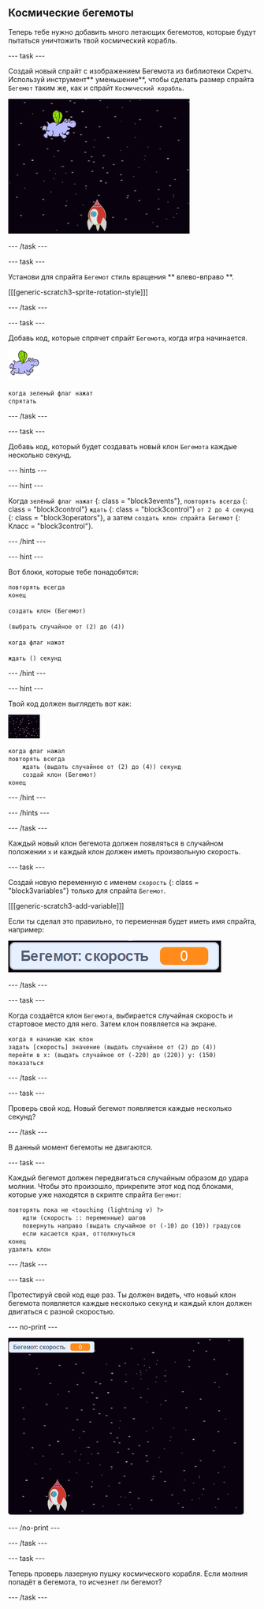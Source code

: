 ## Космические бегемоты

Теперь тебе нужно добавить много летающих бегемотов, которые будут пытаться уничтожить твой космический корабль.

\--- task \---

Создай новый спрайт с изображением Бегемота из библиотеки Скретч. Используй инструмент** уменьшение**, чтобы сделать размер спрайта `Бегемот` таким же, как и спрайт `Космический корабль`.

![снимок экрана](images/invaders-hippo.png)

\--- /task \---

\--- task \---

Установи для спрайта `Бегемот` стиль вращения ** влево-вправо **.

[[[generic-scratch3-sprite-rotation-style]]]

\--- /task \---

\--- task \---

Добавь код, которые спрячет спрайт `Бегемота`, когда игра начинается.

![спрайт бегемот](images/hippo-sprite.png)

```blocks3
когда зеленый флаг нажат
спрятать
```

\--- /task \---

\--- task \---

Добавь код, который будет создавать новый клон `Бегемота` каждые несколько секунд.

\--- hints \---

\--- hint \---

Когда `зелёный флаг нажат` {: class = "block3events"}, ` повторять всегда ` {: class = "block3control"} ` ждать ` {: class = "block3control"} ` от 2 до 4 секунд ` {: class = "block3operators"}, а затем ` создать клон спрайта Бегемот ` {: Класс = "block3control"}.

\--- /hint \---

\--- hint \---

Вот блоки, которые тебе понадобятся:

```blocks3
повторять всегда
конец

создать клон (Бегемот)

(выбрать случайное от (2) до (4))

когда флаг нажат

ждать () секунд
```

\--- /hint \---

\--- hint \---

Твой код должен выглядеть вот как:

![спрайт сцены](images/stage-sprite.png)

```blocks3
когда флаг нажал
повторять всегда
    ждать (выдать случайное от (2) до (4)) секунд
    создай клон (Бегемот)
конец
```

\--- /hint \---

\--- /hints \---

\--- /task \---

Каждый новый клон бегемота должен появляться в случайном положении ` x ` и каждый клон должен иметь произвольную скорость.

\--- task \---

Создай новую переменную с именем ` скорость ` {: class = "block3variables"} только для спрайта ` Бегемот `.

[[[generic-scratch3-add-variable]]]

Если ты сделал это правильно, то переменная будет иметь имя спрайта, например:

![снимок экрана](images/invaders-var-test.png)

\--- /task \---

\--- task \---

Когда создаётся клон ` Бегемота `, выбирается случайная скорость и стартовое место для него. Затем клон появляется на экране.

```blocks3
когда я начинаю как клон
задать [скорость] значение (выдать случайное от (2) до (4))
перейти в x: (выдать случайное от (-220) до (220)) y: (150)
показаться
```

\--- /task \---

\--- task \---

Проверь свой код. Новый бегемот появляется каждые несколько секунд?

\--- /task \---

В данный момент бегемоты не двигаются.

\--- task \---

Каждый бегемот должен передвигаться случайным образом до удара молнии. Чтобы это произошло, прикрепите этот код под блоками, которые уже находятся в скрипте спрайта ` Бегемот `:

```blocks3
повторять пока не <touching (lightning v) ?>
    идти (скорость :: переменные) шагов
    повернуть направо (выдать случайное от (-10) до (10)) градусов
    если касается края, оттолкнуться
конец
удалить клон
```

\--- /task \---

\--- task \---

Протестируй свой код еще раз. Ты должен видеть, что новый клон бегемота появляется каждые несколько секунд и каждый клон должен двигаться с разной скоростью.

\--- no-print \---

![screenshot](images/hippo-clones.gif)

\--- /no-print \---

\--- /task \---

\--- task \---

Теперь проверь лазерную пушку космического корабля. Если молния попадёт в бегемота, то исчезнет ли бегемот?

\--- /task \---